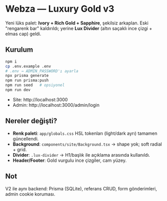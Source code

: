 # Webza — Luxury Gold v3

Yeni lüks palet: **Ivory + Rich Gold + Sapphire**, şekilsiz arkaplan. 
Eski "rengarenk bar" kaldırıldı; yerine **Lux Divider** (altın saçaklı ince çizgi + elmas cap) geldi.

## Kurulum
```bash
npm i
cp .env.example .env
# .env → ADMIN_PASSWORD'ı ayarla
npx prisma generate
npm run prisma:push
npm run seed   # opsiyonel
npm run dev
```

- Site: http://localhost:3000
- Admin: http://localhost:3000/admin/login

## Nereler değişti?
- **Renk paleti**: `app/globals.css` HSL tokenları (light/dark ayrı) tamamen güncellendi.
- **Background**: `components/site/Background.tsx` → shape yok; soft radial + grid.
- **Divider**: `.lux-divider` → H1/başlık ile açıklama arasında kullanıldı.
- **Header/Footer**: Gold vurgulu ince çizgiler, cam yüzey.

## Not
V2 ile aynı backend: Prisma (SQLite), referans CRUD, form gönderimleri, admin cookie koruması.
